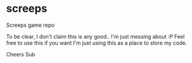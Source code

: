 # screeps
Screeps game repo

To be clear, I don't claim this is any good.. I'm just messing about :P Feel free to use this if you want I'm just using this as a place to store my code.

Cheers
Sub

